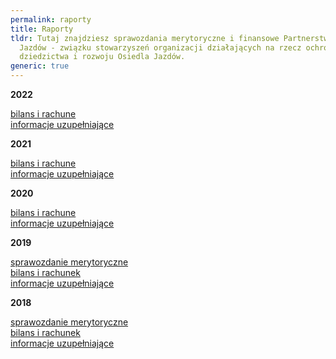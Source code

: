 ```yaml
---
permalink: raporty
title: Raporty
tldr: Tutaj znajdziesz sprawozdania merytoryczne i finansowe Partnerstwa Otwarty
  Jazdów - związku stowarzyszeń organizacji działających na rzecz ochrony
  dziedzictwa i rozwoju Osiedla Jazdów.
generic: true
---
```

**2﻿022**

[bilans i rachune](https://drive.google.com/file/d/1LatlrKMtJwjmjNxmwoK6aGwWX0QMfsG5/view?usp=sharing)\
[informacje uzupełniające](https://drive.google.com/file/d/15EC-6DDUfEuaVODY-39GZ23RzIxKFGKd/view?usp=sharing)

**2﻿021**

[bilans i rachune](https://drive.google.com/file/d/1LatlrKMtJwjmjNxmwoK6aGwWX0QMfsG5/view?usp=sharing)\
[informacje uzupełniające](https://drive.google.com/file/d/15EC-6DDUfEuaVODY-39GZ23RzIxKFGKd/view?usp=sharing)

**2﻿020**

[bilans i rachune](https://drive.google.com/file/d/1LatlrKMtJwjmjNxmwoK6aGwWX0QMfsG5/view?usp=sharing)\
[informacje uzupełniające](https://drive.google.com/file/d/15EC-6DDUfEuaVODY-39GZ23RzIxKFGKd/view?usp=sharing)

**2019**

[sprawozdanie merytoryczne](https://drive.google.com/file/d/16Jztfj9ORQSVKHoQvNUXgpT4ugv3HQQJ/view?usp=sharing)\
[bilans i rachunek](https://drive.google.com/file/d/1vHzDa2nGcVqyTpu66fcVDIWpylaGGQZD/view?usp=sharing)\
[informacje uzupełniające](https://drive.google.com/file/d/1c9gsMFVFKoMiuDr24i_VA3q89X8_5dim/view?usp=sharing)

**2018**

[sprawozdanie merytoryczne](https://drive.google.com/file/d/1MNqoy-i67TH5HyT1U_tkhhGynDrdOBT4/view?usp=sharing)\
[bilans i rachunek](https://drive.google.com/file/d/1091wyz38soTz6luQm_pzkP7ZIopDznBG/view?usp=sharing)\
[informacje uzupełniające](https://drive.google.com/file/d/15aSt3DUuWziA0KpcD1v_mfqXA5xn_zuk/view?usp=sharing)